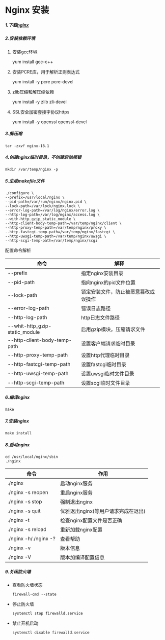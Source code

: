 # Nginx 安装

##### 1.下载[nginx](nginx.org)

##### 2.安装依赖环境

1. 安装gcc环境

   yum install gcc-c++

2. 安装PCRE库，用于解析正则表达式

   yum install -y pcre pcre-devel

3. zlib压缩和解压缩依赖

   yum install -y zlib zli-devel

4. SSL安全加密套接字协议https

   yum install -y openssl openssl-devel
##### 3.解压缩 

```shell
tar -zxvf nginx-18.1
```

##### 4.创建nginx临时目录，不创建启动报错

```shell
mkdir /var/temp/nginx -p
```

##### 5.生成makefile文件

```shell
./configure \
--prefix=/usr/local/nginx \
--pid-path=/var/run/nginx/nginx.pid \
--lock-path=/var/lock/nginx.lock \
--error-log-path=/var/log/nginx/error.log \
--http-log-path=/var/log/nginx/access.log \
--with-http_gzip_static_module \
--http-client-body-temp-path=/var/temp/nginx/client \
--http-proxy-temp-path=/var/temp/nginx/proxy \
--http-fastcgi-temp-path=/var/temp/nginx/fastcgi \
--http-uwsgi-temp-path=/var/temp/nginx/uwsgi \
--http-scgi-temp-path=/var/temp/nginx/scgi
```

配置命令解析

| 命令                           | 解释                                 |
| ------------------------------ | ------------------------------------ |
| --prefix                       | 指定nginx安装目录                    |
| --pid-path                     | 指向nginx的pid文件位置               |
| --lock-path                    | 锁定安装文件，防止被恶意篡改或误操作 |
| --error-log-path               | 错误日志路径                         |
| --http-log-path                | http日志文件路径                     |
| --whit-http_gzip-static_module | 启用gzip模块，压缩请求文件           |
| --http-client-body-temp-path   | 设置客户端请求临时目录               |
| --http-proxy-temp-path         | 设置http代理临时目录                 |
| --http-fastcgi-temp-path       | 设置fastcgi临时目录                  |
| --http-uwsgi-temp-path         | 设置uwsgi临时文件目录                |
| --http-scgi-temp-path          | 设置scgi临时文件目录                 |

##### 6.编译nginx

```shell
make
```

##### 7.安装nginx

```shell
make install
```

##### 8.启动nginx

```shell
cd /usr/local/nginx/sbin
./nginx
```

| 命令                  | 作用                                |
| --------------------- | ----------------------------------- |
| ./nginx               | 启动nginx服务                       |
| ./nginx -s reopen     | 重启nginx服务                       |
| ./nginx -s stop       | 强制退出nginx                       |
| ./nginx -s quit       | 优雅退出nginx(等用户请求完成在退出) |
| ./nginx -t            | 检查nginx配置文件是否正确           |
| ./nginx -s reload     | 重新加载nginx配置                   |
| ./nginx -h/./nginx -? | 查看帮助                            |
| ./nginx -v            | 版本信息                            |
| ./nginx -V            | 版本加编译配置信息                  |

##### 9.关闭防火墙

- 查看防火墙状态

  ```shell
  firewall-cmd --state
  ```

  

- 停止防火墙

  ```shell
  systemctl stop firewalld.service
  ```

  

- 禁止开机启动

  ```
  systemctl disable firewalld.service
  ```
<!--如果是云服务要到控制台开启端口，默认80端口是打开的-->

